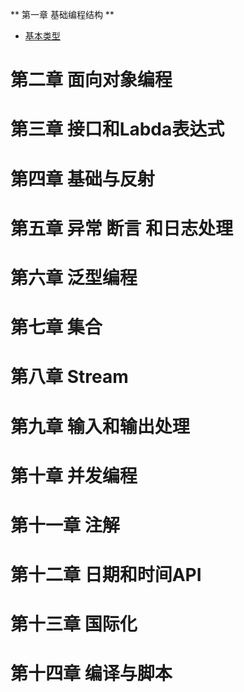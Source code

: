 ** 第一章 基础编程结构 **

* [基本类型](./chapt/基本类型.md)
# 第二章 面向对象编程
# 第三章 接口和Labda表达式
# 第四章 基础与反射
# 第五章 异常 断言 和日志处理
# 第六章 泛型编程
# 第七章 集合
# 第八章 Stream
# 第九章 输入和输出处理
# 第十章 并发编程
# 第十一章 注解
# 第十二章 日期和时间API
# 第十三章 国际化
# 第十四章 编译与脚本